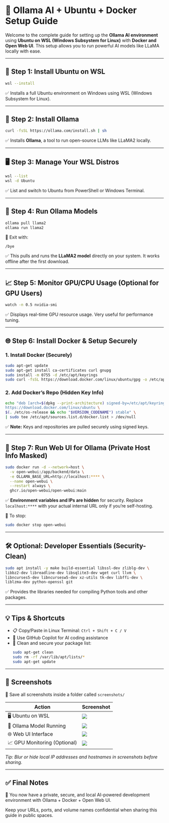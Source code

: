 
# 🧠 Ollama AI + Ubuntu + Docker Setup Guide

Welcome to the complete guide for setting up the **Ollama AI environment** using **Ubuntu on WSL (Windows Subsystem for Linux)** with **Docker and Open Web UI**. This setup allows you to run powerful AI models like LLaMA locally with ease.

---

## 🔧 Step 1: Install Ubuntu on WSL

```bash
wsl --install
```

✅ Installs a full Ubuntu environment on Windows using WSL (Windows Subsystem for Linux).

---

## 🚀 Step 2: Install Ollama

```bash
curl -fsSL https://ollama.com/install.sh | sh
```

✅ Installs **Ollama**, a tool to run open-source LLMs like LLaMA2 locally.

---

## 🖥️ Step 3: Manage Your WSL Distros

```bash
wsl --list
wsl -d Ubuntu
```

✅ List and switch to Ubuntu from PowerShell or Windows Terminal.

---

## 🤖 Step 4: Run Ollama Models

```bash
ollama pull llama2
ollama run llama2
```

🛑 Exit with:
```
/bye
```

✅ This pulls and runs the **LLaMA2 model** directly on your system. It works offline after the first download.

---

## 📈 Step 5: Monitor GPU/CPU Usage (Optional for GPU Users)

```bash
watch -n 0.5 nvidia-smi
```

✅ Displays real-time GPU resource usage. Very useful for performance tuning.

---

## 🌐 Step 6: Install Docker & Setup Securely

### 1. Install Docker (Securely)

```bash
sudo apt-get update
sudo apt-get install ca-certificates curl gnupg
sudo install -m 0755 -d /etc/apt/keyrings
sudo curl -fsSL https://download.docker.com/linux/ubuntu/gpg -o /etc/apt/keyrings/docker.asc
```

### 2. Add Docker’s Repo (Hidden Key Info)

```bash
echo "deb [arch=$(dpkg --print-architecture) signed-by=/etc/apt/keyrings/docker.asc] \
https://download.docker.com/linux/ubuntu \
$(. /etc/os-release && echo "$VERSION_CODENAME") stable" \
| sudo tee /etc/apt/sources.list.d/docker.list > /dev/null
```

✅ **Note:** Keys and repositories are pulled securely using signed keys.

---

## 🐳 Step 7: Run Web UI for Ollama (Private Host Info Masked)

```bash
sudo docker run -d --network=host \
  -v open-webui:/app/backend/data \
  -e OLLAMA_BASE_URL=http://localhost:**** \
  --name open-webui \
  --restart always \
  ghcr.io/open-webui/open-webui:main
```

✅ **Environment variables and IPs are hidden** for security. Replace `localhost:****` with your actual internal URL only if you’re self-hosting.

🛑 To stop:
```bash
sudo docker stop open-webui
```

---

## 🛠️ Optional: Developer Essentials (Security-Clean)

```bash
sudo apt install -y make build-essential libssl-dev zliblg-dev \
libbz2-dev libreadline-dev libsqlite3-dev wget curl llvm \
libncurses5-dev libncursesw5-dev xz-utils tk-dev libffi-dev \
liblzma-dev python-openssl git
```

✅ Provides the libraries needed for compiling Python tools and other packages.

---

## 💡 Tips & Shortcuts

- 📋 Copy/Paste in Linux Terminal: `Ctrl + Shift + C / V`
- 🧠 Use GitHub Copilot for AI coding assistance
- 🧼 Clean and secure your package list:
  ```bash
  sudo apt-get clean
  sudo rm -rf /var/lib/apt/lists/*
  sudo apt-get update
  ```

---

## 📸 Screenshots

📁 Save all screenshots inside a folder called `screenshots/`

| Action | Screenshot |
|--------|------------|
| 🖥️ Ubuntu on WSL | ![](screenshots/ubuntu_wsl.png) |
| 🤖 Ollama Model Running | ![](screenshots/ollama_llama2.png) |
| 🌐 Web UI Interface | ![](screenshots/open_web_ui.png) |
| 📈 GPU Monitoring (Optional) | ![](screenshots/nvidia_smi.png) |

*Tip: Blur or hide local IP addresses and hostnames in screenshots before sharing.*

---

## ✅ Final Notes

🎉 You now have a private, secure, and local AI-powered development environment with Ollama + Docker + Open Web UI.

Keep your URLs, ports, and volume names confidential when sharing this guide in public spaces.
